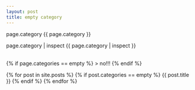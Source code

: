 ```yaml
---
layout: post
title: empty category
---
```

<p>
page.category
{{ page.category }}
</p>
<p>
page.category | inspect
{{ page.category | inspect }}
</p>
<br>
{% if page.categories == empty %}
    > no!!!
{% endif %}

{% for post in site.posts %}
{% if post.categories == empty %}
{{ post.title }}
{% endif %}
{% endfor %}
